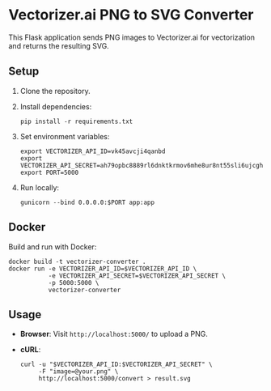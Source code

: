 # Vectorizer.ai PNG to SVG Converter

This Flask application sends PNG images to Vectorizer.ai for vectorization and returns the resulting SVG.

## Setup

1. Clone the repository.
2. Install dependencies:

   ```
   pip install -r requirements.txt
   ```

3. Set environment variables:

   ```
   export VECTORIZER_API_ID=vk45avcji4qanbd
   export VECTORIZER_API_SECRET=ah79opbc8889rl6dnktkrmov6mhe8ur8nt55sli6ujcgh8umdo69
   export PORT=5000
   ```

4. Run locally:

   ```
   gunicorn --bind 0.0.0.0:$PORT app:app
   ```

## Docker

Build and run with Docker:

```
docker build -t vectorizer-converter .
docker run -e VECTORIZER_API_ID=$VECTORIZER_API_ID \
           -e VECTORIZER_API_SECRET=$VECTORIZER_API_SECRET \
           -p 5000:5000 \
           vectorizer-converter
```

## Usage

- **Browser**: Visit `http://localhost:5000/` to upload a PNG.
- **cURL**:

  ```
  curl -u "$VECTORIZER_API_ID:$VECTORIZER_API_SECRET" \
       -F "image=@your.png" \
       http://localhost:5000/convert > result.svg
  ```
